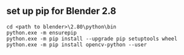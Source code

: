 ## set up pip for Blender 2.8

```
cd <path to blender>\2.80\python\bin
python.exe -m ensurepip
python.exe -m pip install --upgrade pip setuptools wheel
python.exe -m pip install opencv-python --user
```
